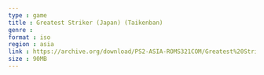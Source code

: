 ```yaml
---
type : game
title : Greatest Striker (Japan) (Taikenban)
genre : 
format : iso
region : asia
link : https://archive.org/download/PS2-ASIA-ROMS321COM/Greatest%20Striker%20%28Japan%29%20%28Taikenban%29.7z
size : 90MB
---
```

